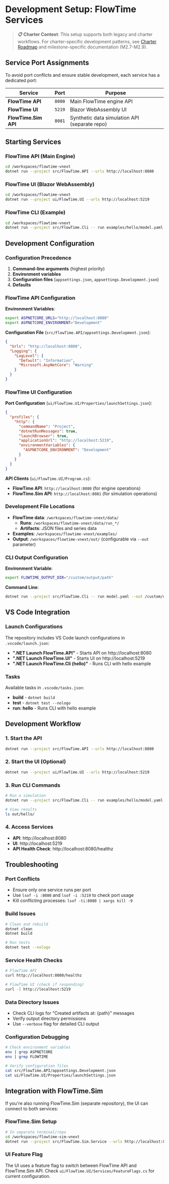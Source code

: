 # Development Setup: FlowTime Services

> **📋 Charter Context**: This setup supports both legacy and charter workflows. For charter-specific development patterns, see [Charter Roadmap](../milestones/CHARTER-ROADMAP.md) and milestone-specific documentation (M2.7-M2.9).

## **Service Port Assignments**

To avoid port conflicts and ensure stable development, each service has a dedicated port:

| Service | Port | Purpose |
|---------|------|---------|
| **FlowTime API** | `8080` | Main FlowTime engine API |
| **FlowTime UI** | `5219` | Blazor WebAssembly UI |
| **FlowTime.Sim API** | `8081` | Synthetic data simulation API (separate repo) |

## **Starting Services**

### FlowTime API (Main Engine)
```bash
cd /workspaces/flowtime-vnext
dotnet run --project src/FlowTime.API --urls http://localhost:8080
```

### FlowTime UI (Blazor WebAssembly)
```bash
cd /workspaces/flowtime-vnext
dotnet run --project ui/FlowTime.UI --urls http://localhost:5219
```

### FlowTime CLI (Example)
```bash
cd /workspaces/flowtime-vnext
dotnet run --project src/FlowTime.Cli -- run examples/hello/model.yaml --out out/hello --verbose
```

## **Development Configuration**

### Configuration Precedence
1. **Command-line arguments** (highest priority)
2. **Environment variables**
3. **Configuration files** (`appsettings.json`, `appsettings.Development.json`)
4. **Defaults**

### FlowTime API Configuration

**Environment Variables**:
```bash
export ASPNETCORE_URLS="http://localhost:8080"
export ASPNETCORE_ENVIRONMENT="Development"
```

**Configuration File** (`src/FlowTime.API/appsettings.Development.json`):
```json
{
  "Urls": "http://localhost:8080",
  "Logging": {
    "LogLevel": {
      "Default": "Information",
      "Microsoft.AspNetCore": "Warning"
    }
  }
}
```

### FlowTime UI Configuration

**Port Configuration** (`ui/FlowTime.UI/Properties/launchSettings.json`):
```json
{
  "profiles": {
    "http": {
      "commandName": "Project",
      "dotnetRunMessages": true,
      "launchBrowser": true,
      "applicationUrl": "http://localhost:5219",
      "environmentVariables": {
        "ASPNETCORE_ENVIRONMENT": "Development"
      }
    }
  }
}
```

**API Clients** (`ui/FlowTime.UI/Program.cs`):
- **FlowTime API**: `http://localhost:8080` (for engine operations)
- **FlowTime.Sim API**: `http://localhost:8081` (for simulation operations)

### Development File Locations

- **FlowTime data**: `/workspaces/flowtime-vnext/data/`
  - **Runs**: `/workspaces/flowtime-vnext/data/run_*/`
  - **Artifacts**: JSON files and series data
- **Examples**: `/workspaces/flowtime-vnext/examples/`
- **Output**: `/workspaces/flowtime-vnext/out/` (configurable via `--out` parameter)

### CLI Output Configuration

**Environment Variable**:
```bash
export FLOWTIME_OUTPUT_DIR="/custom/output/path"
```

**Command Line**:
```bash
dotnet run --project src/FlowTime.Cli -- run model.yaml --out /custom/output/path
```

## **VS Code Integration**

### Launch Configurations

The repository includes VS Code launch configurations in `.vscode/launch.json`:

- **".NET Launch FlowTime.API"** - Starts API on http://localhost:8080
- **".NET Launch FlowTime.UI"** - Starts UI on http://localhost:5219  
- **".NET Launch FlowTime.Cli (hello)"** - Runs CLI with hello example

### Tasks

Available tasks in `.vscode/tasks.json`:
- **build** - `dotnet build`
- **test** - `dotnet test --nologo`
- **run: hello** - Runs CLI with hello example

## **Development Workflow**

### 1. Start the API
```bash
dotnet run --project src/FlowTime.API --urls http://localhost:8080
```

### 2. Start the UI (Optional)
```bash
dotnet run --project ui/FlowTime.UI --urls http://localhost:5219
```

### 3. Run CLI Commands
```bash
# Run a simulation
dotnet run --project src/FlowTime.Cli -- run examples/hello/model.yaml --out out/hello --verbose

# View results
ls out/hello/
```

### 4. Access Services
- **API**: http://localhost:8080
- **UI**: http://localhost:5219
- **API Health Check**: http://localhost:8080/healthz

## **Troubleshooting**

### Port Conflicts
- Ensure only one service runs per port
- Use `lsof -i :8080` and `lsof -i :5219` to check port usage
- Kill conflicting processes: `lsof -ti:8080 | xargs kill -9`

### Build Issues
```bash
# Clean and rebuild
dotnet clean
dotnet build

# Run tests
dotnet test --nologo
```

### Service Health Checks
```bash
# FlowTime API
curl http://localhost:8080/healthz

# FlowTime UI (check if responding)
curl -I http://localhost:5219
```

### Data Directory Issues
- Check CLI logs for "Created artifacts at: {path}" messages
- Verify output directory permissions
- Use `--verbose` flag for detailed CLI output

### Configuration Debugging
```bash
# Check environment variables
env | grep ASPNETCORE
env | grep FLOWTIME

# Verify configuration files
cat src/FlowTime.API/appsettings.Development.json
cat ui/FlowTime.UI/Properties/launchSettings.json
```

## **Integration with FlowTime.Sim**

If you're also running FlowTime.Sim (separate repository), the UI can connect to both services:

### FlowTime.Sim Setup
```bash
# In separate terminal/repo
cd /workspaces/flowtime-sim-vnext
dotnet run --project src/FlowTime.Sim.Service --urls http://localhost:8081
```

### UI Feature Flag
The UI uses a feature flag to switch between FlowTime API and FlowTime.Sim API. Check `ui/FlowTime.UI/Services/FeatureFlags.cs` for current configuration.
